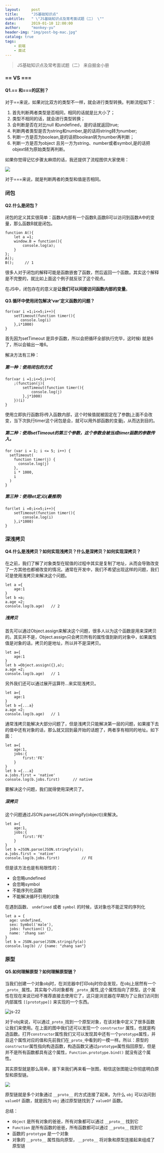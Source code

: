 ```yaml
---
layout:     post
title:      "JS基础知识点"
subtitle:   " \"JS基础知识点及常考面试题（二） \""
date:       2019-01-10 12:00:00
author:     "monkey-yu"
header-img: "img/post-bg-mac.jpg"
catalog: true
tags:
    - 前端
    - 面试
---
```


> JS基础知识点及常考面试题（二） 来自掘金小册

### == VS ===

#### Q1.== 和===的区别？

对于==来说，如果对比双方的类型不一样，就会进行类型转换。判断流程如下：

1. 首先判断两者类型是否相同，相同的话就是比大小了；
2. 类型不相同的话，就会进行类型转换；
3. 会判断是否在对比null 和undefined，是的话就返回true;
4. 判断两者类型是否为string和number,是的话将string转为number;
5. 判断一方是否为boolean,是的话把boolean转为number再判断；
6. 判断一方是否为object 且另一方为string、number或者symbol,是的话把objext转为原始类型再判断。

如果你觉得记忆步骤太麻烦的话，我还提供了流程图供大家使用：

![](/img/post_img/js-interview/js-21.png)

对于===来说，就是判断两者的类型和值是否相同。

### 闭包

#### Q2.什么是闭包？

闭包的定义其实很简单：函数A内部有一个函数B,函数B可以访问到函数A中的变量，那么函数B就是闭包。

```
function A(){
    let a =1;
    window.B = function(){
        console.log(a);
    }
};
A(); 
B();     // 1
```

很多人对于闭包的解释可能是函数嵌套了函数，然后返回一个函数。其实这个解释是不完整的，就比如上面这个例子就反驳了这个观点。

在JS中，闭包存在的意义是**让我们可以间接访问函数内部的变量**。

#### Q3.循环中使用闭包解决‘var’定义函数的问题？

```
for(var i =1;i<=5;i++){
    setTimeout(function timer(){
       console.log(i) 
    },i*1000)
}
```

首先因为setTimeout 是异步函数，所以会把循环全部执行完毕，这时候i 就是6了，所以会输出一堆6。

解决方法有三种：

##### 第一种：使用闭包的方式

```
for(var i =1;i<=5;i++){
    ;(function(j){
        setTimeout(function timer(){
       		console.log(j) 
    	},j*1000)
    })(i)
}
```

使用立即执行函数将i传入函数内部，这个时候值就被固定在了参数j上面不会改变，当下次执行timer这个闭包是会，就可以用外部函数的变量j，从而达到目的。

##### 第二种：使用setTimeout的第三个参数，这个参数会被当成timer函数的参数传入。

```
for (var i = 1; i <= 5; i++) {
  setTimeout(
    function timer(j) {
      console.log(j)
    },
    i * 1000,
    i
  )
}
```

##### 第三种：使用let定义i(最推荐)

```
for(let i =0;i<=5;i++){
    setTimeout(function timer(){
        console.log(i)
    },i*1000)
}
```

### 深浅拷贝

#### Q4.什么是浅拷贝？如何实现浅拷贝？什么是深拷贝？如何实现深拷贝？

在之前，我们了解了对象类型在赋值的过程中其实是复制了地址，从而会导致改变了一方其他也都被改变的情况。通常在开发中，我们不希望出现这样的问题，我们可是使用浅拷贝来解决这个问题。

```
let a ={
    age:1
}
let b =a;
a.age =2;
console.log(b.age)   // 2
```

##### 浅拷贝

首先可以通过Object.assign来解决这个问题，很多人以为这个函数是用来深拷贝的。其实并不是，Object.assign只会拷贝所有的属性值到新的对象中，如果属性值是对象的话，拷贝的是地址，所以并不是深拷贝。

```
let a={
    age:1
}
let b =Object.assign({},a);
a.age =2;
console.log(b.age)   // 1
```

另外我们还可以通过展开运算符…来实现浅拷贝。

```
let a={
    age:1
}
let b ={...a}
a.age =2;
console.log(b.age)   // 1
```

通常浅拷贝能解决大部分问题了，但是浅拷贝只能解决第一层的问题，如果接下去的值中还有对象的话，那么就又回到最开始的话题了，两者享有相同的地址。如下面：

```
let a={
    age:1,
    jobs:{
        first:'FE'
    }
}
let b ={...a}
a.jobs.first = 'native'
console.log(b.jobs.first)      // native
```

要解决这个问题，我们就得使用深拷贝了。

##### 深拷贝

这个问题通过JSON.parse(JSON.stringify(object))来解决。

```
let a={
    age:1,
    jobs:{
        first:'FE'
    }
}
let b =JSON.parse(JSON.stringfy(a));
a.jobs.first = 'native'
console.log(b.jobs.first)          // FE
```

但是该方法也是有局限性的：

- 会忽略undefined
- 会忽略symbol
- 不能序列化函数
- 不能解决循环引用的对象

在遇到函数、 `undefined` 或者 `symbol` 的时候，该对象也不能正常的序列化

```
let a = {
  age: undefined,
  sex: Symbol('male'),
  jobs: function() {},
  name: 'zhang san'
}
let b = JSON.parse(JSON.stringify(a))
console.log(b) // {name: "zhang san"}
```

### 原型

#### Q5.如何理解原型？如何理解原型链？

当我们创建一个对象obj时，在浏览器中打印obj时你会发现，在obj上居然有一个`_proto_` 属性。其实每个JS对象都有 `_proto_`属性,这个属性指向了原型。这个属性在现在来说已经不推荐直接去使用它了，这只是浏览器在早期为了让我们访问到内部属性 `[[prototype]]` 来实现的一个东西。

![js-22](/img/post_img/js-interview/js-22.png)

对于obj来说，可以通过`_proto_`找到一个原型对象，在该对象中定义了很多函数让我们来使用。在上面的图中我们还可以发现一个 `constructor` 属性，也就是构造函数。打开`constructor`属性我们又可以发现其中还有一个`prototype`属性，并且这个属性对应的值和先前我们在`_proto_`中看到的一模一样。所以：原型的`constructor`属性指向构造函数，构造函数又通过`prototype`属性指回原型，但是并不是所有函数都具有这个属性，`Function.prototype.bind()` 就没有这个属性。

其实原型就是那么简单，接下来我们再来看一张图，相信这张图能让你彻底明白原型和原型链。

![](/img/post_img/js-interview/js-23.png)

原型链就是多个对象通过 `__proto__` 的方式连接了起来。为什么 `obj` 可以访问到 `valueOf` 函数，就是因为 `obj` 通过原型链找到了 `valueOf` 函数。

总结：

- `Object` 是所有对象的爸爸，所有对象都可以通过 `__proto__` 找到它
- `Function` 是所有函数的爸爸，所有函数都可以通过 `__proto__` 找到它
- 函数的 `prototype` 是一个对象
- 对象的 `__proto__` 属性指向原型， `__proto__` 将对象和原型连接起来组成了原型链